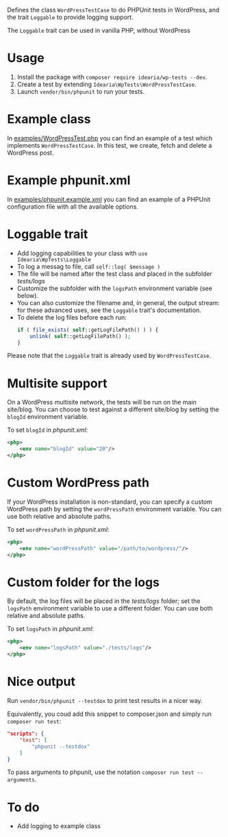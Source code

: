 Defines the class `WordPressTestCase` to do PHPUnit tests in WordPress, and the trait `Loggable` to provide logging support.

The `Loggable` trait can be used in vanilla PHP, without WordPress

# Usage

1. Install the package with `composer require idearia/wp-tests --dev`.
1. Create a test by extending `Idearia\WpTests\WordPressTestCase`.
1. Launch `vendor/bin/phpunit` to run your tests.

# Example class

In [examples/WordPressTest.php](examples/WordPressTest.php) you can find an example of a test which implements `WordPressTestCase`. In this test, we create, fetch and delete a WordPress post.

# Example phpunit.xml

In [examples/phpunit.example.xml](examples/phpunit.example.xml) you can find an example of a PHPUnit configuration file with all the available options.

# Loggable trait

- Add logging capabilities to your class with `use Idearia\WpTests\Loggable`
- To log a messag to file, call `self::log( $message )`
- The file will be named after the test class and placed in the subfolder *tests/logs*
- Customize the subfolder with the `logsPath` environment variable (see below).
- You can also customize the filename and, in general, the output stream: for these advanced uses, see the `Loggable` trait's documentation.
- To delete the log files before each run:
    ```php
    if ( file_exists( self::getLogFilePath() ) ) {
        unlink( self::getLogFilePath() );
    }
    ```

Please note that the `Loggable` trait is already used by `WordPressTestCase`.

# Multisite support

On a WordPress multisite network, the tests will be run on the main site/blog.
You can choose to test against a different site/blog by setting the `blogId` environment variable.

To set `blogId` in *phpunit.xml*:

```xml
<php>
    <env name="blogId" value="20"/>
</php>
```

# Custom WordPress path

If your WordPress installation is non-standard, you can specify a custom WordPress path by setting the `wordPressPath` environment variable.
You can use both relative and absolute paths.

To set `wordPressPath` in *phpunit.xml*:

```xml
<php>
    <env name="wordPressPath" value="/path/to/wordpress/"/>
</php>
```

# Custom folder for the logs

By default, the log files will be placed in the *tests/logs* folder; set the `logsPath` environment variable to use a different folder.
You can use both relative and absolute paths.

To set `logsPath` in *phpunit.xml*:

```xml
<php>
    <env name="logsPath" value="./tests/logs"/>
</php>
```

# Nice output

Run `vendor/bin/phpunit --testdox` to print test results in a nicer way.

Equivalently, you coud add this snippet to composer.json and simply run `composer run test`:

```json
"scripts": {
    "test": [
        "phpunit --testdox"
    ]
}
```

To pass arguments to phpunit, use the notation `composer run test -- arguments`.

# To do

- Add logging to example class
